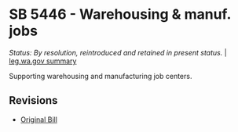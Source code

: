 # SB 5446 - Warehousing & manuf. jobs
*Status: By resolution, reintroduced and retained in present status.* | [leg.wa.gov summary](https://app.leg.wa.gov/billsummary?BillNumber=5446&Year=2021)

Supporting warehousing and manufacturing job centers.

## Revisions
* [Original Bill](1/)